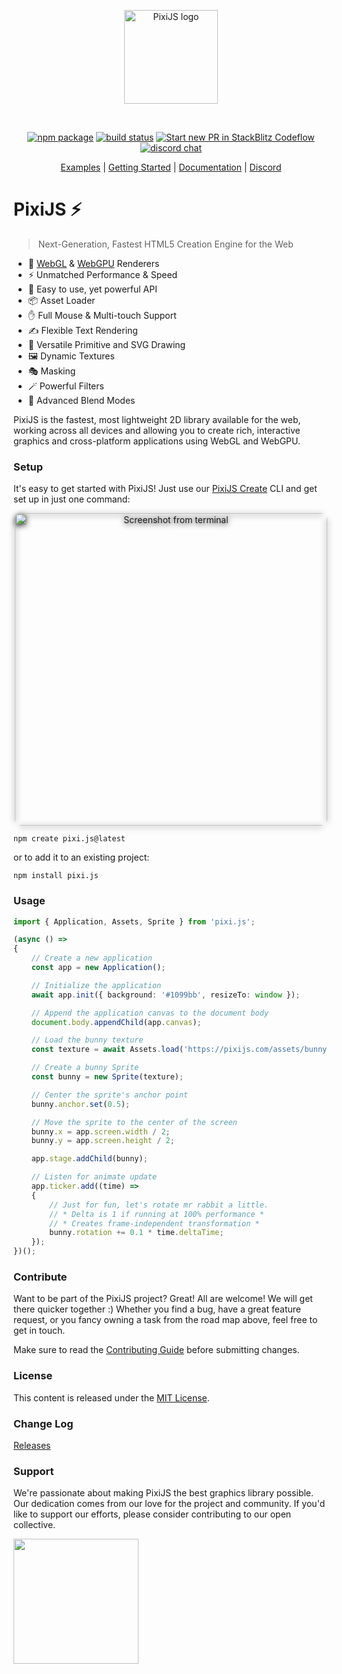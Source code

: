 <p align="center">
  <a href="https://pixijs.com" target="_blank" rel="noopener noreferrer">
    <img height="150" src="https://files.pixijs.download/branding/pixijs-logo-transparent-dark.svg?v=1" alt="PixiJS logo">
  </a>
</p>
<br/>
<p align="center">
  <a href="https://npmjs.com/package/pixi.js"><img src="https://img.shields.io/npm/v/pixi.js.svg" alt="npm package"></a>
  <a href="https://github.com/pixijs/pixijs/actions/workflows/release.yml"><img src="https://github.com/pixijs/pixijs/actions/workflows/release.yml/badge.svg" alt="build status"></a>
  <a href="https://opencollective.com/pixijs/tiers/badge.svg"><img src="https://opencollective.com/pixijs/tiers/badge.svg" alt="Start new PR in StackBlitz Codeflow"></a>
  <a href="https://discord.gg/QrnxmQUPGV"><img src="https://img.shields.io/badge/chat-discord-blue?style=flat&logo=discord" alt="discord chat"></a>
</p>
<p align="center">
 <a href="https://pixijs.com/8.x/examples">Examples</a> | <a href="https://pixijs.com/8.x/guides">Getting Started</a> | <a href="https://pixijs.download/release/docs/index.html">Documentation</a>  | <a href="https://discord.gg/QrnxmQUPGV">Discord</a>
</p>

# PixiJS ⚡️
> Next-Generation, Fastest HTML5 Creation Engine for the Web

- 🚀 [WebGL](https://en.wikipedia.org/wiki/WebGL) & [WebGPU](https://en.wikipedia.org/wiki/WebGPU) Renderers
- ⚡️ Unmatched Performance & Speed
- 🎨 Easy to use, yet powerful API
- 📦 Asset Loader
- ✋ Full Mouse & Multi-touch Support
- ✍️ Flexible Text Rendering
- 📐 Versatile Primitive and SVG Drawing
- 🖼️ Dynamic Textures
- 🎭 Masking
- 🪄 Powerful Filters
- 🌈 Advanced Blend Modes

PixiJS is the fastest, most lightweight 2D library available for the web, working
across all devices and allowing you to create rich, interactive graphics and cross-platform applications using WebGL and WebGPU.

### Setup

It's easy to get started with PixiJS! Just use our [PixiJS Create](pixijs.io/create-pixi/) CLI and get set up in just one command:

<p align="center">
  <img width="500" style="border-radius: 10px; filter: drop-shadow(0px 2px 5px #000);;" alt="Screenshot from terminal" src="https://pixijs.io/create-pixi/img/demo.gif">
</p>

```
npm create pixi.js@latest
```
or to add it to an existing project:

```
npm install pixi.js
```

### Usage
```typescript
import { Application, Assets, Sprite } from 'pixi.js';

(async () =>
{
    // Create a new application
    const app = new Application();

    // Initialize the application
    await app.init({ background: '#1099bb', resizeTo: window });

    // Append the application canvas to the document body
    document.body.appendChild(app.canvas);

    // Load the bunny texture
    const texture = await Assets.load('https://pixijs.com/assets/bunny.png');

    // Create a bunny Sprite
    const bunny = new Sprite(texture);

    // Center the sprite's anchor point
    bunny.anchor.set(0.5);

    // Move the sprite to the center of the screen
    bunny.x = app.screen.width / 2;
    bunny.y = app.screen.height / 2;

    app.stage.addChild(bunny);

    // Listen for animate update
    app.ticker.add((time) =>
    {
        // Just for fun, let's rotate mr rabbit a little.
        // * Delta is 1 if running at 100% performance *
        // * Creates frame-independent transformation *
        bunny.rotation += 0.1 * time.deltaTime;
    });
})();
```
### Contribute

Want to be part of the PixiJS project? Great! All are welcome! We will get there quicker
together :) Whether you find a bug, have a great feature request, or you fancy owning a task
from the road map above, feel free to get in touch.

Make sure to read the [Contributing Guide](.github/CONTRIBUTING.md)
before submitting changes.

### License

This content is released under the [MIT License](http://opensource.org/licenses/MIT).

### Change Log
[Releases](https://github.com/pixijs/pixijs/releases)

### Support
We're passionate about making PixiJS the best graphics library possible. Our dedication comes from our love for the project and community. If you'd like to support our efforts, please consider contributing to our open collective.
<div>
  <a href="https://opencollective.com/pixijs" target="_blank">
    <img src="https://opencollective.com/pixijs/donate/button@2x.png?color=blue" width=200 />
  </a>
</div>
